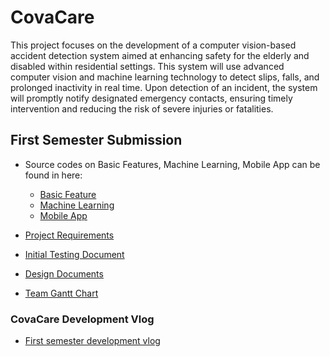 # CovaCare

This project focuses on the development of a computer vision-based accident detection system aimed at enhancing safety for the elderly and disabled within residential settings. This system will use advanced computer vision and machine learning technology to detect slips, falls, and prolonged inactivity in real time. Upon detection of an incident, the system will promptly notify designated emergency contacts, ensuring timely intervention and reducing the risk of severe injuries or fatalities.

## First Semester Submission
- Source codes on Basic Features, Machine Learning, Mobile App can be found in here:
  - [Basic Feature](./BasicFeature)
  - [Machine Learning](./MachineLearning)
  - [Mobile App](./MobileApp)

- [Project Requirements](./Documentation/Project%20Planning/CovaCare-Project%20Requirements.pdf)
- [Initial Testing Document](./Documentation/Testing/CoveCare-Intitial%20Testing.pdf)

- [Design Documents](./Documentation/Design/readme.md)

- [Team Gantt Chart](https://github.com/orgs/CovaCare/projects/3/views/1)

### CovaCare Development Vlog
- [First semester development vlog](https://www.youtube.com/watch?v=Jqfks_QOpdg)
